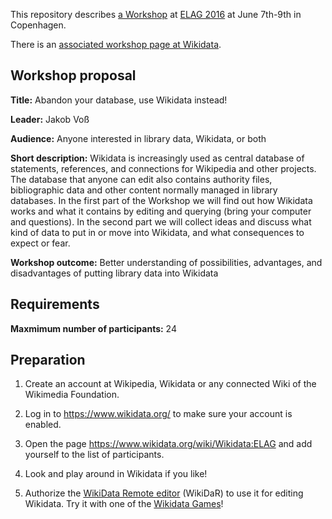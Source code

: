 This repository describes [a Workshop](http://elag2016.org/programme/call-for-workshop-proposals/) at [ELAG 2016](http://elag2016.org/) at June 7th-9th in Copenhagen.

There is an [associated workshop page at Wikidata](https://www.wikidata.org/wiki/Wikidata:ELAG).

## Workshop proposal

**Title:** Abandon your database, use Wikidata instead!

**Leader:** Jakob Voß

**Audience:** Anyone interested in library data, Wikidata, or both 

**Short description:**
Wikidata is increasingly used as central database of statements, references,
and connections for Wikipedia and other projects. The database that anyone can
edit also contains authority files, bibliographic data and other content
normally managed in library databases. In the first part of the Workshop we
will find out how Wikidata works and what it contains by editing and querying
(bring your computer and questions).  In the second part we will collect ideas
and discuss what kind of data to put in or move into Wikidata, and what consequences
to expect or fear.

**Workshop outcome:**
Better understanding of possibilities, advantages, and disadvantages of putting library data into Wikidata

## Requirements

**Maxmimum number of participants:** 24

## Preparation

1. Create an account at Wikipedia, Wikidata or any connected Wiki of the Wikimedia Foundation.

2. Log in to <https://www.wikidata.org/> to make sure your account is enabled.

3. Open the page <https://www.wikidata.org/wiki/Wikidata:ELAG> and add yourself
   to the list of participants.

4. Look and play around in Wikidata if you like!

5. Authorize the [WikiData Remote editor](https://tools.wmflabs.org/widar/)
   (WikiDaR) to use it for editing Wikidata. Try it with one of the
   [Wikidata Games](https://tools.wmflabs.org/wikidata-game/)!


